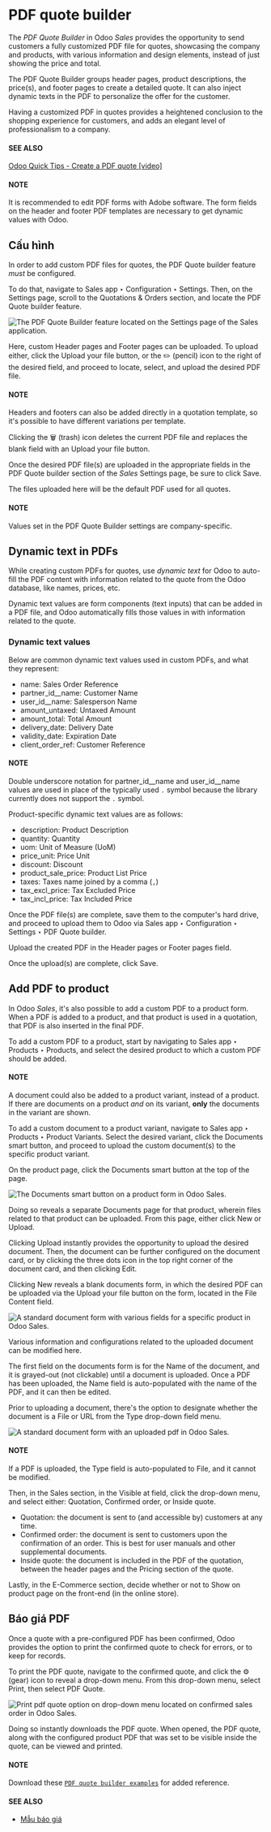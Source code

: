 # PDF quote builder

The *PDF Quote Builder* in Odoo *Sales* provides the opportunity to send customers a fully
customized PDF file for quotes, showcasing the company and products, with various information and
design elements, instead of just showing the price and total.

The PDF Quote Builder groups header pages, product descriptions, the price(s), and footer pages to
create a detailed quote. It can also inject dynamic texts in the PDF to personalize the offer for
the customer.

Having a customized PDF in quotes provides a heightened conclusion to the shopping experience for
customers, and adds an elegant level of professionalism to a company.

#### SEE ALSO
[Odoo Quick Tips - Create a PDF quote [video]](https://www.youtube.com/watch?v=tQNydBZt-VI)

#### NOTE
It is recommended to edit PDF forms with Adobe software. The form fields on the header and footer
PDF templates are necessary to get dynamic values with Odoo.

## Cấu hình

In order to add custom PDF files for quotes, the PDF Quote builder feature *must* be
configured.

To do that, navigate to Sales app ‣ Configuration ‣ Settings. Then, on the
Settings page, scroll to the Quotations & Orders section, and locate the
PDF Quote builder feature.

![The PDF Quote Builder feature located on the Settings page of the Sales application.](../../../../.gitbook/assets/pdf-quote-builder-feature.png)

Here, custom Header pages and Footer pages can be uploaded. To upload
either, click the Upload your file button, or the ✏️ (pencil) icon to the
right of the desired field, and proceed to locate, select, and upload the desired PDF file.

#### NOTE
Headers and footers can also be added directly in a quotation template, so it's possible to have
different variations per template.

Clicking the 🗑️ (trash) icon deletes the current PDF file and replaces the blank field
with an Upload your file button.

Once the desired PDF file(s) are uploaded in the appropriate fields in the PDF Quote
builder section of the *Sales* Settings page, be sure to click Save.

The files uploaded here will be the default PDF used for all quotes.

#### NOTE
Values set in the PDF Quote Builder settings are company-specific.

## Dynamic text in PDFs

While creating custom PDFs for quotes, use *dynamic text* for Odoo to auto-fill the PDF content with
information related to the quote from the Odoo database, like names, prices, etc.

Dynamic text values are form components (text inputs) that can be added in a PDF file, and Odoo
automatically fills those values in with information related to the quote.

### Dynamic text values

Below are common dynamic text values used in custom PDFs, and what they represent:

- name: Sales Order Reference
- partner_id_\_name: Customer Name
- user_id_\_name: Salesperson Name
- amount_untaxed: Untaxed Amount
- amount_total: Total Amount
- delivery_date: Delivery Date
- validity_date: Expiration Date
- client_order_ref: Customer Reference

#### NOTE
Double underscore notation for partner_id_\_name and user_id_\_name values
are used in place of the typically used `.` symbol because the library currently does not support
the `.` symbol.

Product-specific dynamic text values are as follows:

- description: Product Description
- quantity: Quantity
- uom: Unit of Measure (UoM)
- price_unit: Price Unit
- discount: Discount
- product_sale_price: Product List Price
- taxes: Taxes name joined by a comma (`,`)
- tax_excl_price: Tax Excluded Price
- tax_incl_price: Tax Included Price

Once the PDF file(s) are complete, save them to the computer's hard drive, and proceed to upload
them to Odoo via Sales app ‣ Configuration ‣ Settings ‣ PDF Quote builder.

Upload the created PDF in the Header pages or Footer pages field.

Once the upload(s) are complete, click Save.

## Add PDF to product

In Odoo *Sales*, it's also possible to add a custom PDF to a product form. When a PDF is added to a
product, and that product is used in a quotation, that PDF is also inserted in the final PDF.

To add a custom PDF to a product, start by navigating to Sales app ‣ Products ‣
Products, and select the desired product to which a custom PDF should be added.

#### NOTE
A document could also be added to a product variant, instead of a product. If there are documents
on a product *and* on its variant, **only** the documents in the variant are shown.

To add a custom document to a product variant, navigate to Sales app ‣ Products
‣ Product Variants. Select the desired variant, click the Documents smart button,
and proceed to upload the custom document(s) to the specific product variant.

On the product page, click the Documents smart button at the top of the page.

![The Documents smart button on a product form in Odoo Sales.](../../../../.gitbook/assets/documents-smart-button1.png)

Doing so reveals a separate Documents page for that product, wherein files related to
that product can be uploaded. From this page, either click New or Upload.

Clicking Upload instantly provides the opportunity to upload the desired document. Then,
the document can be further configured on the document card, or by clicking the three dots icon in
the top right corner of the document card, and then clicking Edit.

Clicking New reveals a blank documents form, in which the desired PDF can be uploaded
via the Upload your file button on the form, located in the File Content
field.

![A standard document form with various fields for a specific product in Odoo Sales.](../../../../.gitbook/assets/blank-document-form.png)

Various information and configurations related to the uploaded document can be modified here.

The first field on the documents form is for the Name of the document, and it is
grayed-out (not clickable) until a document is uploaded. Once a PDF has been uploaded, the
Name field is auto-populated with the name of the PDF, and it can then be edited.

Prior to uploading a document, there's the option to designate whether the document is a
File or URL from the Type drop-down field menu.

![A standard document form with an uploaded pdf in Odoo Sales.](../../../../.gitbook/assets/document-form-uploaded-pdf.png)

#### NOTE
If a PDF is uploaded, the Type field is auto-populated to File, and it
cannot be modified.

Then, in the Sales section, in the Visible at field, click the drop-down
menu, and select either: Quotation, Confirmed order, or Inside
quote.

- Quotation: the document is sent to (and accessible by) customers at any time.
- Confirmed order: the document is sent to customers upon the confirmation of an order.
  This is best for user manuals and other supplemental documents.
- Inside quote: the document is included in the PDF of the quotation, between the header
  pages and the Pricing section of the quote.

Lastly, in the E-Commerce section, decide whether or not to Show on product
page on the front-end (in the online store).

## Báo giá PDF

Once a quote with a pre-configured PDF has been confirmed, Odoo provides the option to print the
confirmed quote to check for errors, or to keep for records.

To print the PDF quote, navigate to the confirmed quote, and click the ⚙️ (gear) icon to
reveal a drop-down menu. From this drop-down menu, select Print, then select
PDF Quote.

![Print pdf quote option on drop-down menu located on confirmed sales order in Odoo Sales.](../../../../.gitbook/assets/drop-down-print-pdf.png)

Doing so instantly downloads the PDF quote. When opened, the PDF quote, along with the configured
product PDF that was set to be visible inside the quote, can be viewed and printed.

#### NOTE
Download these [`PDF quote builder examples`](pdf_quote_builder/pdfquotebuilderexamples.zip) for added reference.

#### SEE ALSO
- [Mẫu báo giá](quote_template.md)
